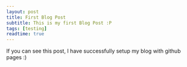 ```yaml
---
layout: post
title: First Blog Post
subtitle: This is my first Blog Post :P
tags: [testing]
readtime: true
---
```


If you can see this post, I have successfully setup my blog with github pages :)

